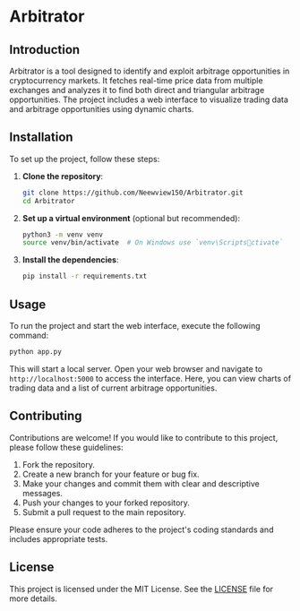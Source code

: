 # Arbitrator

## Introduction

Arbitrator is a tool designed to identify and exploit arbitrage opportunities in cryptocurrency markets. It fetches real-time price data from multiple exchanges and analyzes it to find both direct and triangular arbitrage opportunities. The project includes a web interface to visualize trading data and arbitrage opportunities using dynamic charts.

## Installation

To set up the project, follow these steps:

1. **Clone the repository**:
   ```bash
   git clone https://github.com/Neewview150/Arbitrator.git
   cd Arbitrator
   ```

2. **Set up a virtual environment** (optional but recommended):
   ```bash
   python3 -m venv venv
   source venv/bin/activate  # On Windows use `venv\Scriptsctivate`
   ```

3. **Install the dependencies**:
   ```bash
   pip install -r requirements.txt
   ```

## Usage

To run the project and start the web interface, execute the following command:

```bash
python app.py
```

This will start a local server. Open your web browser and navigate to `http://localhost:5000` to access the interface. Here, you can view charts of trading data and a list of current arbitrage opportunities.

## Contributing

Contributions are welcome! If you would like to contribute to this project, please follow these guidelines:

1. Fork the repository.
2. Create a new branch for your feature or bug fix.
3. Make your changes and commit them with clear and descriptive messages.
4. Push your changes to your forked repository.
5. Submit a pull request to the main repository.

Please ensure your code adheres to the project's coding standards and includes appropriate tests.

## License

This project is licensed under the MIT License. See the [LICENSE](LICENSE) file for more details.

